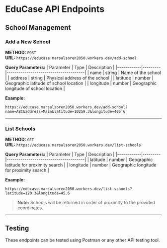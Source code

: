 # EduCase API Endpoints

## School Management

### Add a New School

**METHOD:** `POST`  
**URL:** `https://educase.marsalsoren2050.workers.dev/add-school`

**Query Parameters:**
| Parameter | Type | Description |
|------------|---------|---------------------------------------|
| name | string | Name of the school |
| address | string | Physical address of the school |
| latitude | number | Geographic latitude of school location |
| longitude | number | Geographic longitude of school location |

**Example:**

```
https://educase.marsalsoren2050.workers.dev/add-school?name=ABC&address=Main&latitude=10259.3&longitude=405.6
```

---

### List Schools

**METHOD:** `GET`  
**URL:** `https://educase.marsalsoren2050.workers.dev/list-schools`

**Query Parameters:**
| Parameter | Type | Description |
|------------|---------|---------------------------------------|
| latitude | number | Geographic latitude for proximity search |
| longitude | number | Geographic longitude for proximity search |

**Example:**

```
https://educase.marsalsoren2050.workers.dev/list-schools?latitude=120.3&longitude=45.6
```

> **Note:** Schools will be returned in order of proximity to the provided coordinates.

---

## Testing

These endpoints can be tested using Postman or any other API testing tool.
